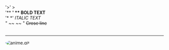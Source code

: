 '>' > <br>
'** **' ** BOLD TEXT** <br>
'* *' *ITALIC TEXT* <br>
" ~~ ~~ " ~~Crose line~~ <br><br>
<hr>
<img src="https://i.redd.it/03xbhgf1w7w51.gif" alt="anime.gif" style="border-radius: 50%;">

